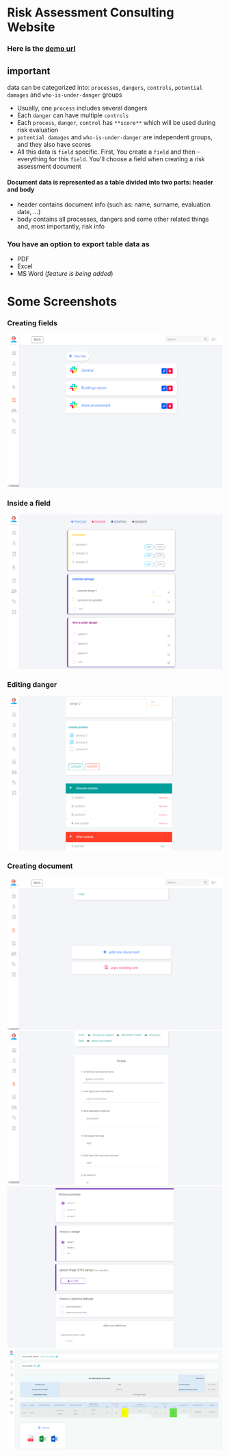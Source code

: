 # Risk Assessment Consulting Website
### Here is the [demo url](https://www.test-consulting.herokuapp.com)

## important 
data can be categorized into: `processes`, `dangers`, `controls`, `potential damages` and `who-is-under-danger` groups
- Usually, one `process` includes several dangers 
- Each `danger` can have multiple `controls` 
- Each `process`, `danger`, `control` has `**score**` which will be used during risk evaluation
- `potential damages` and `who-is-under-danger` are independent groups, and they also have scores
- All this data is `field` specific. First, You create a `field` and then - everything for this `field`. You'll choose a field when creating a risk assessment document


#### Document data is represented as a table divided into two parts: header and body 
- header contains document info (such as: name, surname, evaluation date, ...)
- body contains all processes, dangers and some other related things and, most importantly, risk info

### You have an option to export table data as 
- PDF 
- Excel 
- MS Word (_feature is being added_)

# Some Screenshots

### **Creating fields**
![Admin panel](https://raw.githubusercontent.com/ll-bat/consulting/master/public/img/site_schreenshots/admin-panel.png)

### **Inside a field**
![Admin panel](https://raw.githubusercontent.com/ll-bat/consulting/master/public/img/site_schreenshots/inside-field.png)

### **Editing danger**
![Admin panel](https://raw.githubusercontent.com/ll-bat/consulting/master/public/img/site_schreenshots/danger-inner-view.png)

### **Creating document**
![Admin panel](https://raw.githubusercontent.com/ll-bat/consulting/master/public/img/site_schreenshots/creating-document-1.png)
![Admin panel](https://raw.githubusercontent.com/ll-bat/consulting/master/public/img/site_schreenshots/creating-document-2.png)
![Admin panel](https://raw.githubusercontent.com/ll-bat/consulting/master/public/img/site_schreenshots/creating-document-3.png)
![Admin panel](https://raw.githubusercontent.com/ll-bat/consulting/master/public/img/site_schreenshots/creating-document-4.png)
